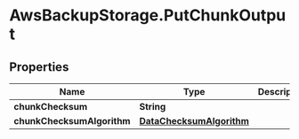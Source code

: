 # AwsBackupStorage.PutChunkOutput

## Properties

Name | Type | Description | Notes
------------ | ------------- | ------------- | -------------
**chunkChecksum** | **String** |  | 
**chunkChecksumAlgorithm** | [**DataChecksumAlgorithm**](DataChecksumAlgorithm.md) |  | 


